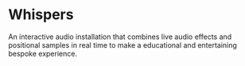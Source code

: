 # Whispers
An interactive audio installation that combines live audio effects and positional samples in real time to make a educational and entertaining bespoke experience.
